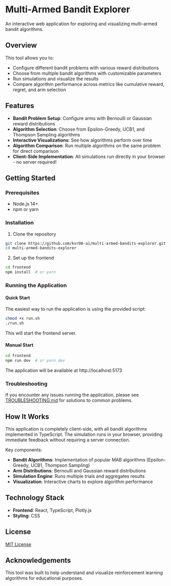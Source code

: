 # Multi-Armed Bandit Explorer

An interactive web application for exploring and visualizing multi-armed bandit algorithms.

## Overview

This tool allows you to:

- Configure different bandit problems with various reward distributions
- Choose from multiple bandit algorithms with customizable parameters
- Run simulations and visualize the results
- Compare algorithm performance across metrics like cumulative reward, regret, and arm selection

## Features

- **Bandit Problem Setup**: Configure arms with Bernoulli or Gaussian reward distributions
- **Algorithm Selection**: Choose from Epsilon-Greedy, UCB1, and Thompson Sampling algorithms
- **Interactive Visualizations**: See how algorithms perform over time
- **Algorithm Comparison**: Run multiple algorithms on the same problem for direct comparison
- **Client-Side Implementation**: All simulations run directly in your browser - no server required!

## Getting Started

### Prerequisites

- Node.js 14+
- npm or yarn

### Installation

1. Clone the repository

```bash
git clone https://github.com/kvr06-ai/multi-armed-bandits-explorer.git
cd multi-armed-bandits-explorer
```

2. Set up the frontend

```bash
cd frontend
npm install  # or yarn
```

### Running the Application

#### Quick Start

The easiest way to run the application is using the provided script:

```bash
chmod +x run.sh
./run.sh
```

This will start the frontend server.

#### Manual Start

```bash
cd frontend
npm run dev  # or yarn dev
```

The application will be available at http://localhost:5173

### Troubleshooting

If you encounter any issues running the application, please see [TROUBLESHOOTING.md](TROUBLESHOOTING.md) for solutions to common problems.

## How It Works

This application is completely client-side, with all bandit algorithms implemented in TypeScript. The simulation runs in your browser, providing immediate feedback without requiring a server connection.

Key components:
- **Bandit Algorithms**: Implementation of popular MAB algorithms (Epsilon-Greedy, UCB1, Thompson Sampling)
- **Arm Distributions**: Bernoulli and Gaussian reward distributions
- **Simulation Engine**: Runs multiple trials and aggregates results
- **Visualization**: Interactive charts to explore algorithm performance

## Technology Stack

- **Frontend**: React, TypeScript, Plotly.js
- **Styling**: CSS

## License

[MIT License](LICENSE)

## Acknowledgements

This tool was built to help understand and visualize reinforcement learning algorithms for educational purposes. 
